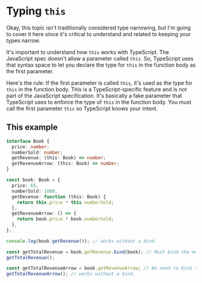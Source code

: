# Typing `this`

Okay, this topic isn't traditionally considered type narrowing, but I'm going to cover it here since it's critical to understand and related to keeping your types narrow.

It's important to understand how `this` works with TypeScript. The JavaScript spec doesn't allow a parameter called `this`. So, TypeScript uses that syntax space to let you declare the type for `this` in the function body as the first parameter.

Here's the rule: If the first parameter is called `this`, it's used as the type for `this` in the function body. This is a TypeScript-specific feature and is not part of the JavaScript specification. It's basically a fake parameter that TypeScript uses to enforce the type of `this` in the function body. You must call the first parameter `this` so TypeScript knows your intent.

## This example

```ts
interface Book {
  price: number;
  numberSold: number;
  getRevenue: (this: Book) => number;
  getRevenueArrow: (this: Book) => number;
}

const book: Book = {
  price: 65,
  numberSold: 1000,
  getRevenue: function (this: Book) {
    return this.price * this.numberSold;
  },
  getRevenueArrow: () => {
    return book.price * book.numberSold;
  },
};

console.log(book.getRevenue()); // works without a bind.

const getTotalRevenue = book.getRevenue.bind(book); // Must bind the method to the object so it compiles
getTotalRevenue();

const getTotalRevenueArrow = book.getRevenueArrow; // No need to bind since arrow function inherits this from the enclosing scope
getTotalRevenueArrow(); // works without a bind.
```

